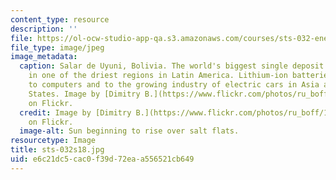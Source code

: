 ```yaml
---
content_type: resource
description: ''
file: https://ol-ocw-studio-app-qa.s3.amazonaws.com/courses/sts-032-energy-environment-and-society-global-politics-technologies-and-ecologies-of-the-water-energy-food-crises-spring-2018/e6c21dc5cac0f39d72eaa556521cb649_sts-032s18.jpg
file_type: image/jpeg
image_metadata:
  caption: Salar de Uyuni, Bolivia. The world's biggest single deposit of lithium
    in one of the driest regions in Latin America. Lithium-ion batteries are critical
    to computers and to the growing industry of electric cars in Asia and the United
    States. Image by [Dimitry B.](https://www.flickr.com/photos/ru_boff/14863560864/in/photostream/)
    on Flickr.
  credit: Image by [Dimitry B.](https://www.flickr.com/photos/ru_boff/14863560864/in/photostream/)
    on Flickr.
  image-alt: Sun beginning to rise over salt flats.
resourcetype: Image
title: sts-032s18.jpg
uid: e6c21dc5-cac0-f39d-72ea-a556521cb649
---
```

